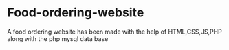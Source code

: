 # Food-ordering-website
A food ordering website has been made with the help of HTML,CSS,JS,PHP along with the php mysql data base

